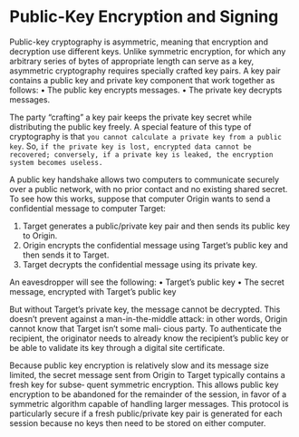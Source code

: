 # Public-Key Encryption and Signing
Public-key cryptography is asymmetric, meaning that encryption and decryption use different keys.
Unlike symmetric encryption, for which any arbitrary series of bytes of appropriate length can serve as a key, asymmetric cryptography requires specially crafted key pairs. A key pair contains a public key and private key component that work together as follows:
• The public key encrypts messages.
• The private key decrypts messages.

The party “crafting” a key pair keeps the private key secret while distributing the public key freely. A special feature of this type of cryptography is that `you cannot calculate a private key from a public key`. So, `if the private key is lost, encrypted data cannot be recovered; conversely, if a private key is leaked, the encryption system becomes useless.`

A public key handshake allows two computers to communicate securely over a public network, with no prior contact and no existing shared secret. To see how this works, suppose that computer Origin wants to send a confidential message to computer Target:
1. Target generates a public/private key pair and then sends its public key to Origin.
2. Origin encrypts the confidential message using Target’s public key and then sends it to Target.
3. Target decrypts the confidential message using its private key.

An eavesdropper will see the following:
• Target’s public key
• The secret message, encrypted with Target’s public key

But without Target’s private key, the message cannot be decrypted.
This doesn’t prevent against a man-in-the-middle attack: in other words, Origin cannot know that Target isn’t some mali‐ cious party. To authenticate the recipient, the originator needs to already know the recipient’s public key or be able to validate its key through a digital site certificate.

Because public key encryption is relatively slow and its message size limited, the secret message sent from Origin to Target typically contains a fresh key for subse‐ quent symmetric encryption. This allows public key encryption to be abandoned for the remainder of the session, in favor of a symmetric algorithm capable of handling larger messages. This protocol is particularly secure if a fresh public/private key pair is generated for each session because no keys then need to be stored on either computer.